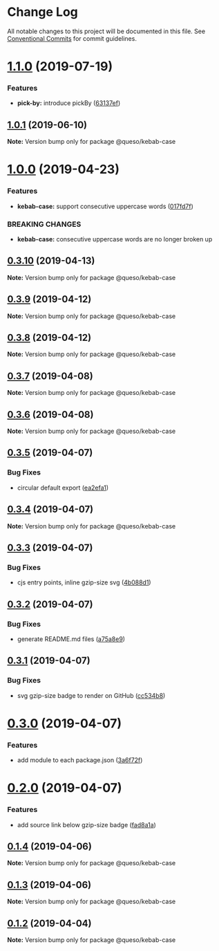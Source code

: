 # Change Log

All notable changes to this project will be documented in this file.
See [Conventional Commits](https://conventionalcommits.org) for commit guidelines.

# [1.1.0](https://github.com/jedmao/queso/compare/@queso/kebab-case@1.0.1...@queso/kebab-case@1.1.0) (2019-07-19)


### Features

* **pick-by:** introduce pickBy ([63137ef](https://github.com/jedmao/queso/commit/63137ef))





## [1.0.1](https://github.com/jedmao/queso/compare/@queso/kebab-case@1.0.0...@queso/kebab-case@1.0.1) (2019-06-10)

**Note:** Version bump only for package @queso/kebab-case





# [1.0.0](https://github.com/jedmao/queso/compare/@queso/kebab-case@0.3.10...@queso/kebab-case@1.0.0) (2019-04-23)


### Features

* **kebab-case:** support consecutive uppercase words ([017fd7f](https://github.com/jedmao/queso/commit/017fd7f))


### BREAKING CHANGES

* **kebab-case:** consecutive uppercase words are no longer broken up





## [0.3.10](https://github.com/jedmao/queso/compare/@queso/kebab-case@0.3.9...@queso/kebab-case@0.3.10) (2019-04-13)

**Note:** Version bump only for package @queso/kebab-case





## [0.3.9](https://github.com/jedmao/queso/compare/@queso/kebab-case@0.3.8...@queso/kebab-case@0.3.9) (2019-04-12)

**Note:** Version bump only for package @queso/kebab-case





## [0.3.8](https://github.com/jedmao/queso/compare/@queso/kebab-case@0.3.7...@queso/kebab-case@0.3.8) (2019-04-12)

**Note:** Version bump only for package @queso/kebab-case





## [0.3.7](https://github.com/jedmao/queso/compare/@queso/kebab-case@0.3.6...@queso/kebab-case@0.3.7) (2019-04-08)

**Note:** Version bump only for package @queso/kebab-case





## [0.3.6](https://github.com/jedmao/queso/compare/@queso/kebab-case@0.3.5...@queso/kebab-case@0.3.6) (2019-04-08)

**Note:** Version bump only for package @queso/kebab-case





## [0.3.5](https://github.com/jedmao/queso/compare/@queso/kebab-case@0.3.3...@queso/kebab-case@0.3.5) (2019-04-07)


### Bug Fixes

* circular default export ([ea2efa1](https://github.com/jedmao/queso/commit/ea2efa1))





## [0.3.4](https://github.com/jedmao/queso/compare/@queso/kebab-case@0.3.3...@queso/kebab-case@0.3.4) (2019-04-07)

**Note:** Version bump only for package @queso/kebab-case

## [0.3.3](https://github.com/jedmao/queso/compare/@queso/kebab-case@0.3.2...@queso/kebab-case@0.3.3) (2019-04-07)

### Bug Fixes

- cjs entry points, inline gzip-size svg ([4b088d1](https://github.com/jedmao/queso/commit/4b088d1))

## [0.3.2](https://github.com/jedmao/queso/compare/@queso/kebab-case@0.3.1...@queso/kebab-case@0.3.2) (2019-04-07)

### Bug Fixes

- generate README.md files ([a75a8e9](https://github.com/jedmao/queso/commit/a75a8e9))

## [0.3.1](https://github.com/jedmao/queso/compare/@queso/kebab-case@0.3.0...@queso/kebab-case@0.3.1) (2019-04-07)

### Bug Fixes

- svg gzip-size badge to render on GitHub ([cc534b8](https://github.com/jedmao/queso/commit/cc534b8))

# [0.3.0](https://github.com/jedmao/queso/compare/@queso/kebab-case@0.2.0...@queso/kebab-case@0.3.0) (2019-04-07)

### Features

- add module to each package.json ([3a6f72f](https://github.com/jedmao/queso/commit/3a6f72f))

# [0.2.0](https://github.com/jedmao/queso/compare/@queso/kebab-case@0.1.4...@queso/kebab-case@0.2.0) (2019-04-07)

### Features

- add source link below gzip-size badge ([fad8a1a](https://github.com/jedmao/queso/commit/fad8a1a))

## [0.1.4](https://github.com/jedmao/queso/compare/@queso/kebab-case@0.1.3...@queso/kebab-case@0.1.4) (2019-04-06)

**Note:** Version bump only for package @queso/kebab-case

## [0.1.3](https://github.com/jedmao/queso/compare/@queso/kebab-case@0.1.2...@queso/kebab-case@0.1.3) (2019-04-06)

**Note:** Version bump only for package @queso/kebab-case

## [0.1.2](https://github.com/jedmao/queso/compare/@queso/kebab-case@0.1.1...@queso/kebab-case@0.1.2) (2019-04-04)

**Note:** Version bump only for package @queso/kebab-case
